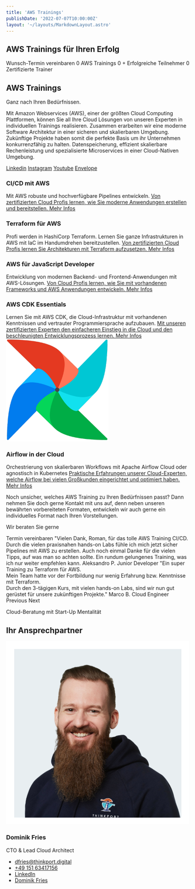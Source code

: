 ```yaml
---
title: 'AWS Trainings'
publishDate: '2022-07-07T10:00:00Z'
layout: '~/layouts/MarkdownLayout.astro'
---
```


## AWS Trainings für Ihren Erfolg

Wunsch-Termin vereinbaren 0 AWS Trainings 0 + Erfolgreiche Teilnehmer 0 Zertifizierte Trainer

## AWS Trainings

Ganz nach Ihren Bedürfnissen.

Mit Amazon Webservices (AWS), einer der größten Cloud Computing Plattformen, können Sie all Ihre Cloud Lösungen von unseren Experten in individuellen Trainings realisieren. Zusammen erarbeiten wir eine moderne Software Architektur in einer sicheren und skalierbaren Umgebung. Zukünftige Projekte haben somit die perfekte Basis um ihr Unternehmen konkurrenzfähig zu halten. Datenspeicherung, effizient skalierbare Rechenleistung und spezialisierte Microservices in einer Cloud-Nativen Umgebung.

[Linkedin](https://www.linkedin.com/company/11759873) [Instagram](https://www.instagram.com/thinkport/) [Youtube](https://www.youtube.com/channel/UCnke3WYRT6bxuMK2t4jw2qQ) [Envelope](mailto:tdrechsel@thinkport.digital)[](#linksection)

### CI/CD mit AWS

Mit AWS robuste und hochverfügbare Pipelines entwickeln. [Von zertifizierten Cloud Profis lernen, wie Sie moderne Anwendungen erstellen und bereitstellen. Mehr Infos](https://thinkport.digital/ci-cd-mit-aws/)

### Terraform für AWS

Profi werden in HashiCorp Terraform. Lernen Sie ganze Infrastrukturen in AWS mit IaC im Handumdrehen bereitzustellen. [Von zertifizierten Cloud Profis lernen Sie Architekturen mit Terraform aufzusetzen. Mehr Infos](https://thinkport.digital/terraform-fuer-aws-lernen/)

### AWS für JavaScript Developer

Entwicklung von modernen Backend- und Frontend-Anwendungen mit AWS-Lösungen. [Von Cloud Profis lernen, wie Sie mit vorhandenen Frameworks und AWS Anwendungen entwickeln. Mehr Infos](https://thinkport.digital/aws-fuer-javascript-developer/)

### AWS CDK Essentials

Lernen Sie mit AWS CDK, die Cloud-Infrastruktur mit vorhandenen Kenntnissen und vertrauter Programmiersprache aufzubauen. [Mit unseren zertifizierten Experten den einfacheren Einstieg in die Cloud und den beschleunigten Entwicklungsprozess lernen. Mehr Infos](https://thinkport.digital/aws-cdk/) ![](images/33643075.png)

### Airflow in der Cloud

Orchestrierung von skalierbaren Workflows mit Apache Airflow Cloud oder agnostisch in Kubernetes [Praktische Erfahrungen unserer Cloud-Experten, welche Airflow bei vielen Großkunden eingerichtet und optimiert haben. Mehr Infos](https://thinkport.digital/airflow-in-der-cloud)

Noch unsicher, welches AWS Training zu Ihren Bedürfnissen passt? Dann nehmen Sie doch gerne Kontakt mit uns auf, denn neben unseren bewährten vorbereiteten Formaten, entwickeln wir auch gerne ein individuelles Format nach Ihren Vorstellungen.

Wir beraten Sie gerne

Termin vereinbaren "Vielen Dank, Roman, für das tolle AWS Training CI/CD.  
Durch die vielen praxisnahen hands-on Labs fühle ich mich jetzt sicher Pipelines mit AWS zu erstellen. Auch noch einmal Danke für die vielen Tipps, auf was man so achten sollte. Ein rundum gelungenes Training, was ich nur weiter empfehlen kann. Aleksandro P. Junior Developer "Ein super Training zu Terraform für AWS.  
Mein Team hatte vor der Fortbildung nur wenig Erfahrung bzw. Kenntnisse mit Terraform.  
Durch den 3-tägigen Kurs, mit vielen hands-on Labs, sind wir nun gut gerüstet für unsere zukünftigen Projekte." Marco B. Cloud Engineer Previous Next

Cloud-Beratung mit Start-Up Mentalität

## Ihr Ansprechpartner

![Dominik gerahmt](images/Dominik_mH-2.png)

### Dominik Fries

CTO & Lead Cloud Architect

- [dfries@thinkport.digital](mailto:dfries@thinkport.digital)
- [+49 151 63417156](tel:+4915163417156)
- [LinkedIn](https://www.linkedin.com/in/dominik-fries-497ab7107/?originalSubdomain=de)
- [Dominik Fries](https://www.xing.com/profile/Dominik_Fries5)
